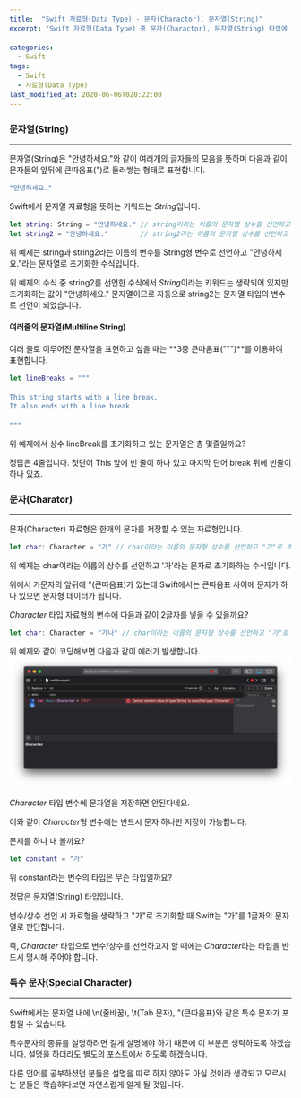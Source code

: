 ```yaml
---
title:  "Swift 자료형(Data Type) - 문자(Charactor), 문자열(String)"
excerpt: "Swift 자료형(Data Type) 중 문자(Charactor), 문자열(String) 타입에 대해 알아봅시다."

categories:
  - Swift
tags:
  - Swift
  - 자료형(Data Type)
last_modified_at: 2020-06-06T020:22:00
---
```


### 문자열(String)

---

문자열(String)은 "안녕하세요."와 같이 여러개의 글자들의 모음을 뜻하며 다음과 같이 문자들의 앞뒤에 큰따옴표(")로 둘러쌓는 형태로 표현합니다.

```swift
"안녕하세요."
```

Swift에서 문자열 자료형을 뜻하는 키워드는 *String*입니다.

```swift
let string: String = "안녕하세요." // string이라는 이름의 문자열 상수를 선언하고 "안녕하세요."로 초기화함
let string2 = "안녕하세요."        // string2라는 이름의 문자열 상수를 선언하고 "안녕하세요."로 초기화함
```

위 예제는 string과 string2라는 이름의 변수를 String형 변수로 선언하고 "안녕하세요."라는 문자열로 초기화한 수식입니다.

위 예제의 수식 중 string2를 선언한 수식에서 *String*이라는 키워드는 생략되어 있지만 초기화하는 값이 "안녕하세요." 문자열이므로 자동으로 string2는 문자열 타입의 변수로 선언이 되었습니다.

#### 여러줄의 문자열(Multiline String)

여러 줄로 이루어진 문자열을 표현하고 싶을 때는 **3중 큰따옴표(""")**를 이용하여 표현합니다.

```swift
let lineBreaks = """

This string starts with a line break.
It also ends with a line break.

"""
```

위 예제에서 상수 lineBreak를 초기화하고 있는 문자열은 총 몇줄일까요?

정답은 4줄입니다. 첫단어 This 앞에 빈 줄이 하나 있고 마지막 단어 break 뒤에 빈줄이 하나 있죠.

### 문자(Charator)

---

문자(Character) 자료형은 한개의 문자를 저장할 수 있는 자료형입니다.

```swift
let char: Character = "가" // char이라는 이름의 문자형 상수를 선언하고 "가"로 초기화함
```

위 예제는 char이라는 이름의 상수를 선언하고 '가'라는 문자로 초기화하는 수식입니다.

위에서 가문자의 앞뒤에 "(큰따옴표)가 있는데 Swift에서는 큰따옴표 사이에 문자가 하나 있으면 문자형 데이터가 됩니다.

*Character* 타입 자료형의 변수에 다음과 같이 2글자를 넣을 수 있을까요?

```swift
let char: Character = "가나" // char이라는 이름의 문자형 상수를 선언하고 "가"로 초기화함
```

위 예제와 같이 코딩해보면 다음과 같이 에러가 발생합니다.
![character 에러](/assets/posts/character.png)

*Character* 타입 변수에 문자열을 저장하면 안된다네요.

이와 같이 *Character*형 변수에는 반드시 문자 하나만 저장이 가능합니다.

문제를 하나 내 볼까요?

```swift
let constant = "가"
```

위 constant라는 변수의 타입은 무슨 타입일까요?

정답은 문자열(String) 타입입니다.

변수/상수 선언 시 자료형을 생략하고 "가"로 초기화할 때 Swift는 "가"를 1글자의 문자열로 판단합니다.

즉, *Character* 타입으로 변수/상수를 선언하고자 할 때에는 *Character*라는 타입을 반드시 명시해 주어야 합니다.

### 특수 문자(Special Character)

---

Swift에서는 문자열 내에 \n(줄바꿈), \t(Tab 문자), \"(큰따옴표)와 같은 특수 문자가 포함될 수 있습니다.

특수문자의 종류를 설명하려면 길게 설명해야 하기 때문에 이 부분은 생략하도록 하겠습니다. 설명을 하더라도 별도의 포스트에서 하도록 하겠습니다.

다른 언어를 공부하셨던 분들은 설명을 따로 하지 않아도 아실 것이라 생각되고 모르시는 분들은 학습하다보면 자연스럽게 알게 될 것입니다.
